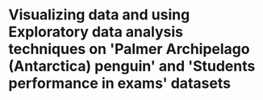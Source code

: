 # Visualizing data and using Exploratory data analysis techniques on 'Palmer Archipelago (Antarctica) penguin' and 'Students performance in exams' datasets
